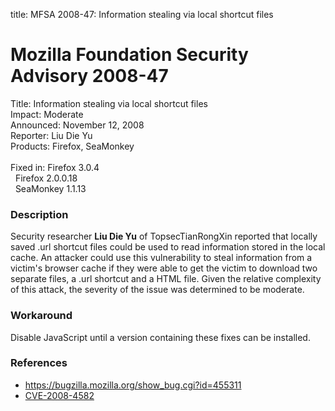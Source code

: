 title: MFSA 2008-47: Information stealing via local shortcut files

<h1>Mozilla Foundation Security Advisory 2008-47</h1>

<p>
<span class="label">Title:</span>      Information stealing via local shortcut files<br/>
<span class="label">Impact:</span>     Moderate<br/>
<span class="label">Announced:</span>  November 12, 2008<br/>
<span class="label">Reporter:</span>   Liu Die Yu<br/>
<span class="label">Products:</span>   Firefox, SeaMonkey<br/>
<br/>
<span class="label">Fixed in:</span>   Firefox 3.0.4<br/>
<span class="label">&#160;</span>      Firefox 2.0.0.18<br/>
<span class="label">&#160;</span>      SeaMonkey 1.1.13<br/>
</p>


<h3>Description</h3>

<p>Security researcher <strong>Liu Die Yu</strong> of
TopsecTianRongXin reported that locally saved .url shortcut files
could be used to read information stored in the local cache.  An
attacker could use this vulnerability to steal information from a
victim's browser cache if they were able to get the victim to download
two separate files, a .url shortcut and a HTML file.  Given the
relative complexity of this attack, the severity of the issue was
determined to be moderate.</p>

<h3>Workaround</h3>

<p>Disable JavaScript until a version containing these fixes can be
installed.</p>

<h3>References</h3>

<ul>
  <li><a href="https://bugzilla.mozilla.org/show_bug.cgi?id=455311">https://bugzilla.mozilla.org/show_bug.cgi?id=455311</a></li>
  <li><a class="ex-ref" href="http://cve.mitre.org/cgi-bin/cvename.cgi?name=CVE-2008-4582">CVE-2008-4582</a></li>
</ul>



